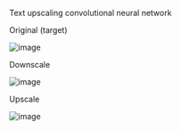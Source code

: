 Text upscaling convolutional neural network 


Original (target)

![image](https://github.com/LucaM185/textUpscaler/assets/66442521/407abbc8-9a92-470b-84e2-f9f70476253b)


Downscale

![image](https://github.com/LucaM185/textUpscaler/assets/66442521/7a5ef751-772e-4822-a772-45a272315f44)


Upscale

![image](https://github.com/LucaM185/textUpscaler/assets/66442521/d471e559-acaa-47c8-b626-87a230f1fd64)
